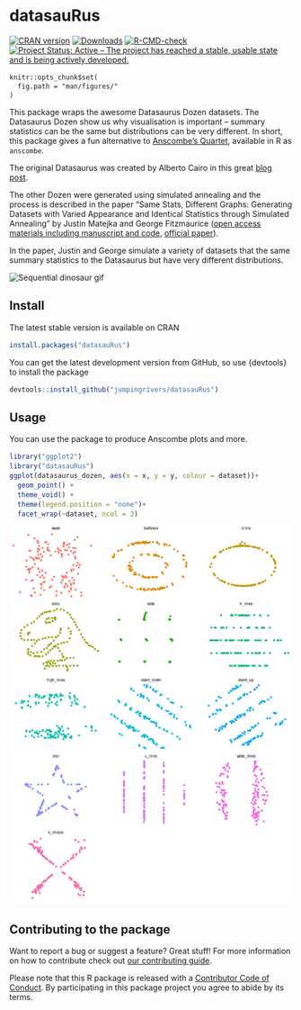 
<!-- README.md is generated from README.Rmd. Please edit that file -->

# datasauRus

<!-- badges: start -->

[![CRAN
version](http://www.r-pkg.org/badges/version/datasauRus)](https://cran.r-project.org/package=datasauRus)
[![Downloads](http://cranlogs.r-pkg.org/badges/datasauRus)](http://cran.rstudio.com/web/packages/datasauRus/index.html)
[![R-CMD-check](https://github.com/jumpingrivers/datasauRus/workflows/R-CMD-check/badge.svg)](https://github.com/jumpingrivers/datasauRus/actions)
[![Project Status: Active – The project has reached a stable, usable
state and is being actively
developed.](http://www.repostatus.org/badges/latest/active.svg)](http://www.repostatus.org/#active)
<!-- badges: end -->

```{r chunk-name, include=FALSE}
knitr::opts_chunk$set(
  fig.path = "man/figures/"
)
```

This package wraps the awesome Datasaurus Dozen datasets. The Datasaurus
Dozen show us why visualisation is important – summary statistics can be
the same but distributions can be very different. In short, this package
gives a fun alternative to [Anscombe’s
Quartet](https://en.wikipedia.org/wiki/Anscombe%27s_quartet), available
in R as `anscombe`.

The original Datasaurus was created by Alberto Cairo in this great [blog
post](http://www.thefunctionalart.com/2016/08/download-datasaurus-never-trust-summary.html).

The other Dozen were generated using simulated annealing and the process
is described in the paper “Same Stats, Different Graphs: Generating
Datasets with Varied Appearance and Identical Statistics through
Simulated Annealing” by Justin Matejka and George Fitzmaurice ([open
access materials including manuscript and
code](https://www.autodeskresearch.com/publications/samestats),
[official paper](https://doi.org/10.1145/3025453.3025912)).

In the paper, Justin and George simulate a variety of datasets that the
same summary statistics to the Datasaurus but have very different
distributions.

<img src="man/figures/DinoSequential.gif" title="Sequential dinosaur gif" alt="Sequential dinosaur gif" width="600px" />

## Install

The latest stable version is available on CRAN

``` r
install.packages("datasauRus")
```

You can get the latest development version from GitHub, so use
{devtools} to install the package

``` r
devtools::install_github("jumpingrivers/datasauRus")
```

## Usage

You can use the package to produce Anscombe plots and more.

``` r
library("ggplot2")
library("datasauRus")
ggplot(datasaurus_dozen, aes(x = x, y = y, colour = dataset))+
  geom_point() +
  theme_void() +
  theme(legend.position = "none")+
  facet_wrap(~dataset, ncol = 3)
```

![](README/README-unnamed-chunk-5-1.png)<!-- -->

## Contributing to the package

Want to report a bug or suggest a feature? Great stuff! For more
information on how to contribute check out [our contributing
guide](.github/CONTRIBUTING.md).

Please note that this R package is released with a [Contributor Code of
Conduct](CODE_OF_CONDUCT.md). By participating in this package project
you agree to abide by its terms.
